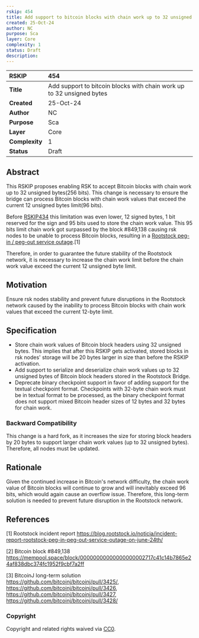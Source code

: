 ```yaml
---
rskip: 454
title: Add support to bitcoin blocks with chain work up to 32 unsigned bytes
created: 25-Oct-24
author: NC
purpose: Sca
layer: Core 
complexity: 1
status: Draft
description: 
---
```


|RSKIP          | 454                                                                   |
| :------------ |:----------------------------------------------------------------------|
|**Title**      | Add support to bitcoin blocks with chain work up to 32 unsigned bytes |
|**Created**    | 25-Oct-24                                                             |
|**Author**     | NC                                                                    |
|**Purpose**    | Sca                                                                   |
|**Layer**      | Core                                                                  |
|**Complexity** | 1                                                                     |
|**Status**     | Draft                                                                 |

## Abstract

This RSKIP proposes enabling RSK to accept Bitcoin blocks with chain work up to 32 unsigned bytes(256 bits). This change is necessary to ensure the bridge can process Bitcoin blocks with chain work values that exceed the current 12 unsigned bytes limit(96 bits).

Before [RSKIP434](RSKIP435.md) this limitation was even lower, 12 signed bytes, 1 bit reserved for the sign and 95 bits used to store the chain work value. This 95 bits limit chain work got surpassed by the block #849,138 causing rsk nodes to be unable to process Bitcoin blocks, resulting in a [Rootstock peg-in / peg-out service outage](https://blog.rootstock.io/noticia/incident-report-rootstock-peg-in-peg-out-service-outage-on-june-24th/).[1]

Therefore, in order to guarantee the future stability of the Rootstock network, it is necessary to increase the chain work limit before the chain work value exceed the current 12 unsigned byte limit.

## Motivation

Ensure rsk nodes stability and prevent future disruptions in the Rootstock network caused by the inability to process Bitcoin blocks with chain work values that exceed the current 12-byte limit. 

## Specification

- Store chain work values of Bitcoin block headers using 32 unsigned bytes. This implies that after this RSKIP gets activated, stored blocks in rsk nodes' storage will be 20 bytes larger in size than before the RSKIP activation.
- Add support to serialize and deserialize chain work values up to 32 unsigned bytes of Bitcoin block headers stored in the Rootstock Bridge.
- Deprecate binary checkpoint support in favor of adding support for the textual checkpoint format. Checkpoints with 32-byte chain work must be in textual format to be processed, as the binary checkpoint format does not support mixed Bitcoin header sizes of 12 bytes and 32 bytes for chain work.

### Backward Compatibility

This change is a hard fork, as it increases the size for storing block headers by 20 bytes to support larger chain work values (up to 32 unsigned bytes). Therefore, all nodes must be updated.

## Rationale

Given the continued increase in Bitcoin's network difficulty, the chain work value of Bitcoin blocks will continue to grow and will inevitably exceed 96 bits, which would again cause an overflow issue. Therefore, this long-term solution is needed to prevent future disruption in the Rootstock network.

## References

[1] Rootstock incident report https://blog.rootstock.io/noticia/incident-report-rootstock-peg-in-peg-out-service-outage-on-june-24th/

[2] Bitcoin block #849,138 https://mempool.space/block/00000000000000000002717c41c14b7865e24af838dbc374fc1952f9cbf7a2ff

[3] BitcoinJ long-term solution https://github.com/bitcoinj/bitcoinj/pull/3425/, https://github.com/bitcoinj/bitcoinj/pull/3426, https://github.com/bitcoinj/bitcoinj/pull/3427, https://github.com/bitcoinj/bitcoinj/pull/3428/

### Copyright

Copyright and related rights waived via [CC0](https://creativecommons.org/publicdomain/zero/1.0/).
